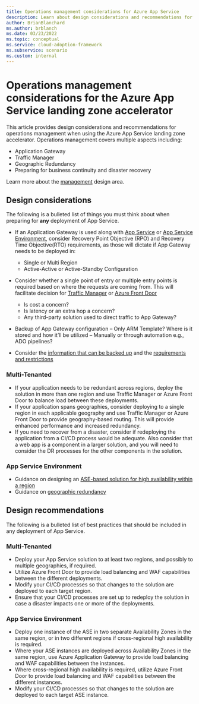 ```yaml
---
title: Operations management considerations for Azure App Service
description: Learn about design considerations and recommendations for operations management in the Azure App Service landing zone accelerator
author: BrianBlanchard
ms.author: brblanch
ms.date: 03/23/2022
ms.topic: conceptual
ms.service: cloud-adoption-framework
ms.subservice: scenario
ms.custom: internal
---
```


# Operations management considerations for the Azure App Service landing zone accelerator

This article provides design considerations and recommendations for operations management when using the Azure App Service landing zone accelerator. Operations management covers multiple aspects including:

- Application Gateway
- Traffic Manager
- Geographic Redundancy
- Preparing for business continuity and disaster recovery

Learn more about the [management](/azure/cloud-adoption-framework/ready/landing-zone/design-area/management) design area.

## Design considerations

The following is a bulleted list of things you must think about when preparing for **any** deployment of App Service.

- If an Application Gateway is used along with [App Service](/azure/app-service/networking/app-gateway-with-service-endpoints) or [App Service Environment](/azure/app-service/environment/integrate-with-application-gateway#:~:text=The%20integration%20of%20the%20application%20gateway%20with%20the,specific%20apps%20in%20your%20ILB%20App%20Service%20Environment.), consider Recovery Point Objective (RPO) and Recovery Time Objective(RTO) requirements, as those will dictate if App Gateway needs to be deployed in:
  - Single or Multi Region
  - Active-Active or Active-Standby Configuration

- Consider whether a single point of entry or multiple entry points is required based on where the requests are coming from. This will facilitate decision for [Traffic Manager](/azure/traffic-manager/traffic-manager-overview) or [Azure Front Door](/azure/frontdoor/front-door-overview)
  - Is cost a concern?
  - Is latency or an extra hop a concern?
  - Any third-party solution used to direct traffic to App Gateway?
- Backup of App Gateway configuration – Only ARM Template? Where is it stored and how it’ll be utilized – Manually or through automation e.g., ADO pipelines?
- Consider the [information that can be backed up](/azure/app-service/manage-backup#what-gets-backed-up) and the [requirements and restrictions](/azure/app-service/manage-backup#requirements-and-restrictions)

### Multi-Tenanted

- If your application needs to be redundant across regions, deploy the solution in more than one region and use Traffic Manager or Azure Front Door to balance load between these deployments.
- If your application spans geographies, consider deploying to a single region in each applicable geography and use Traffic Manager or Azure Front Door to provide geography-based routing.  This will provide enhanced performance and increased redundancy.
- If you need to recover from a disaster, consider if redeploying the application from a CI/CD process would be adequate.  Also consider that a web app is a component in a larger solution, and you will need to consider the DR processes for the other components in the solution.

### App Service Environment

- Guidance on designing an [ASE-based solution for high availability within a region](/azure/architecture/reference-architectures/enterprise-integration/ase-high-availability-deployment)
- Guidance on [geographic redundancy](/azure/app-service/environment/app-service-app-service-environment-geo-distributed-scale)

## Design recommendations

The following is a bulleted list of best practices that should be included in any deployment of App Service.

### Multi-Tenanted

- Deploy your App Service solution to at least two regions, and possibly to multiple geographies, if required.
- Utilize Azure Front Door to provide load balancing and WAF capabilities between the different deployments.
- Modify your CI/CD processes so that changes to the solution are deployed to each target region.
- Ensure that your CI/CD processes are set up to redeploy the solution in case a disaster impacts one or more of the deployments.

### App Service Environment

- Deploy one instance of the ASE in two separate Availability Zones in the same region, or in two different regions if cross-regional high availability is required.
- Where your ASE instances are deployed across Availability Zones in the same region, use Azure Application Gateway to provide load balancing and WAF capabilities between the instances.
- Where cross-regional high availability is required, utilize Azure Front Door to provide load balancing and WAF capabilities between the different instances.
- Modify your CI/CD processes so that changes to the solution are deployed to each target ASE instance.
